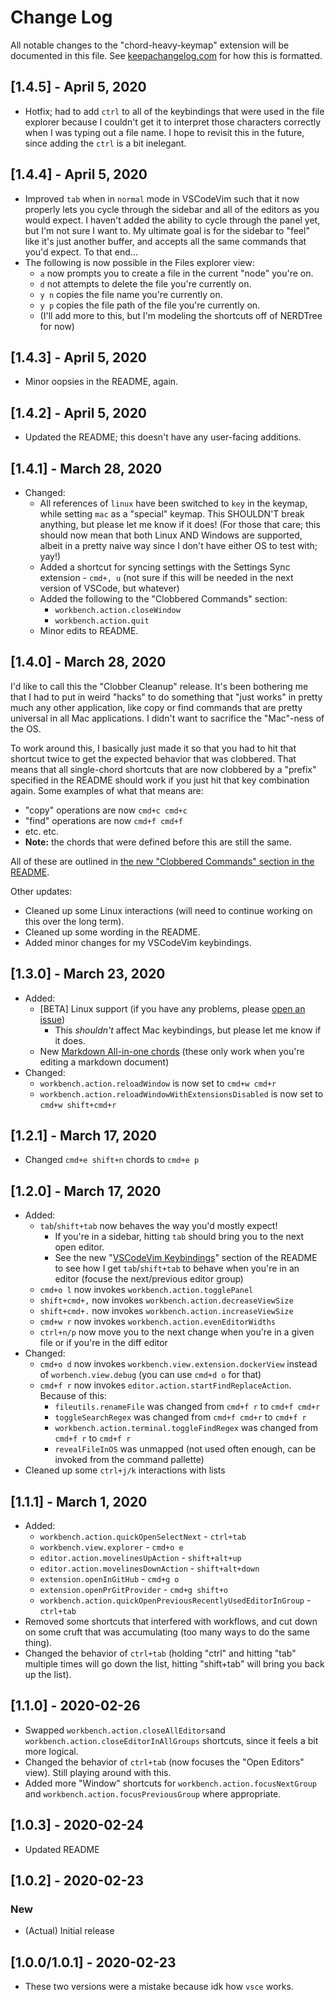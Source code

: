 # Change Log

All notable changes to the "chord-heavy-keymap" extension will be documented in this file. See [keepachangelog.com](https://keepachangelog.com/en/1.0.0/) for how this is formatted.

## [1.4.5] - April 5, 2020

- Hotfix; had to add `ctrl` to all of the keybindings that were used in the file explorer because I couldn't get it to interpret those characters correctly when I was typing out a file name. I hope to revisit this in the future, since adding the `ctrl` is a bit inelegant.

## [1.4.4] - April 5, 2020

- Improved `tab` when in `normal` mode in VSCodeVim such that it now properly lets you cycle through the sidebar and all of the editors as you would expect. I haven't added the ability to cycle through the panel yet, but I'm not sure I want to. My ultimate goal is for the sidebar to "feel" like it's just another buffer, and accepts all the same commands that you'd expect. To that end...
- The following is now possible in the Files explorer view:
  - `a` now prompts you to create a file in the current "node" you're on.
  - `d` not attempts to delete the file you're currently on.
  - `y n` copies the file name you're currently on.
  - `y p` copies the file path of the file you're currently on.
  - (I'll add more to this, but I'm modeling the shortcuts off of NERDTree for now)

## [1.4.3] - April 5, 2020

- Minor oopsies in the README, again.

## [1.4.2] - April 5, 2020

- Updated the README; this doesn't have any user-facing additions.

## [1.4.1] - March 28, 2020

- Changed:
  - All references of `linux` have been switched to `key` in the keymap, while setting `mac` as a "special" keymap. This SHOULDN'T break anything, but please let me know if it does! (For those that care; this should now mean that both Linux AND Windows are supported, albeit in a pretty naive way since I don't have either OS to test with; yay!)
  - Added a shortcut for syncing settings with the Settings Sync extension - `cmd+, u` (not sure if this will be needed in the next version of VSCode, but whatever)
  - Added the following to the "Clobbered Commands" section:
    - `workbench.action.closeWindow`
    - `workbench.action.quit`
  - Minor edits to README.

## [1.4.0] - March 28, 2020

I'd like to call this the "Clobber Cleanup" release. It's been bothering me that I had to put in weird "hacks" to do something that "just works" in pretty much any other application, like copy or find commands that are pretty universal in all Mac applications. I didn't want to sacrifice the "Mac"-ness of the OS.

To work around this, I basically just made it so that you had to hit that shortcut twice to get the expected behavior that was clobbered. That means that all single-chord shortcuts that are now clobbered by a "prefix" specified in the README should work if you just hit that key combination again. Some examples of what that means are:

  - "copy" operations are now `cmd+c cmd+c`
  - "find" operations are now `cmd+f cmd+f`
  - etc. etc.
  - **Note:** the chords that were defined before this are still the same.

All of these are outlined in [the new "Clobbered Commands" section in the README](README.md#clobbered-commands).

Other updates:

- Cleaned up some Linux interactions (will need to continue working on this over the long term).
- Cleaned up some wording in the README.
- Added minor changes for my VSCodeVim keybindings.

## [1.3.0] - March 23, 2020

- Added:
  - [BETA] Linux support (if you have any problems, please [open an issue](https://github.com/macintacos/chord-heavy-keymap/issues?q=is%3Aissue+is%3Aopen+sort%3Aupdated-desc))
    - This _shouldn't_ affect Mac keybindings, but please let me know if it does.
  - New [Markdown All-in-one chords](README.md#markdown-all-in-one-prefix-m) (these only work when you're editing a markdown document)
- Changed:
  - `workbench.action.reloadWindow` is now set to `cmd+w cmd+r`
  - `workbench.action.reloadWindowWithExtensionsDisabled` is now set to `cmd+w shift+cmd+r`

## [1.2.1] - March 17, 2020

- Changed `cmd+e shift+n` chords to `cmd+e p`

## [1.2.0] - March 17, 2020

- Added:
  - `tab`/`shift+tab` now behaves the way you'd mostly expect!
    - If you're in a sidebar, hitting `tab` should bring you to the next open editor.
    - See the new "[VSCodeVim Keybindings](README.md#vscodevim-keybindings)" section of the README to see how I get `tab`/`shift+tab` to behave when you're in an editor (focuse the next/previous editor group)
  - `cmd+o l` now invokes `workbench.action.togglePanel`
  - `shift+cmd+,` now invokes `workbench.action.decreaseViewSize`
  - `shift+cmd+.` now invokes `workbench.action.increaseViewSize`
  - `cmd+w r` now invokes `workbench.action.evenEditorWidths`
  - `ctrl+n/p` now move you to the next change when you're in a given file or if you're in the diff editor
- Changed:
  - `cmd+o d` now invokes `workbench.view.extension.dockerView` instead of `worbench.view.debug` (you can use `cmd+d o` for that)
  - `cmd+f r` now invokes `editor.action.startFindReplaceAction`. Because of this:
    - `fileutils.renameFile` was changed from `cmd+f r` to `cmd+f cmd+r`
    - `toggleSearchRegex` was changed from `cmd+f cmd+r` to `cmd+f r`
    - `workbench.action.terminal.toggleFindRegex` was changed from `cmd+f r` to `cmd+f r`
    - `revealFileInOS` was unmapped (not used often enough, can be invoked from the command pallette)
- Cleaned up some `ctrl+j/k` interactions with lists

## [1.1.1] - March 1, 2020

- Added:
  - `workbench.action.quickOpenSelectNext` - `ctrl+tab`
  - `workbench.view.explorer` - `cmd+o e`
  - `editor.action.movelinesUpAction` - `shift+alt+up`
  - `editor.action.movelinesDownAction` - `shift+alt+down`
  - `extension.openInGitHub` - `cmd+g o`
  - `extension.openPrGitProvider` - `cmd+g shift+o`
  - `workbench.action.quickOpenPreviousRecentlyUsedEditorInGroup` - `ctrl+tab`
- Removed some shortcuts that interfered with workflows, and cut down on some cruft that was accumulating (too many ways to do the same thing).
- Changed the behavior of `ctrl+tab` (holding "ctrl" and hitting "tab" multiple times will go down the list, hitting "shift+tab" will bring you back up the list).

## [1.1.0] - 2020-02-26

- Swapped `workbench.action.closeAllEditors`and `workbench.action.closeEditorInAllGroups` shortcuts, since it feels a bit more logical.
- Changed the behavior of `ctrl+tab` (now focuses the "Open Editors" view). Still playing around with this.
- Added more "Window" shortcuts for `workbench.action.focusNextGroup` and `workbench.action.focusPreviousGroup` where appropriate.

## [1.0.3] - 2020-02-24

- Updated README

## [1.0.2] - 2020-02-23

### New

- (Actual) Initial release

## [1.0.0/1.0.1] - 2020-02-23

- These two versions were a mistake because idk how `vsce` works.
